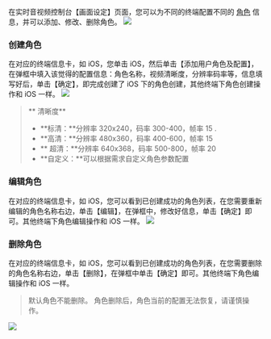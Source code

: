 在实时音视频控制台【画面设定】页面，您可以为不同的终端配置不同的 [角色](https://cloud.tencent.com/document/product/647/16792#.E8.A7.92.E8.89.B2.E9.85.8D.E7.BD.AE) 信息，并可以添加、修改、删除角色。
![](https://main.qcloudimg.com/raw/23c4e85345eab6d299c9429d5d06a893.png)

### 创建角色
在对应的终端信息卡，如 iOS，您单击 iOS，然后单击【添加用户角色及配置】，在弹框中填入该觉得的配置信息：角色名称，视频清晰度，分辨率码率等，信息填写好后，单击【确定】，即完成创建了 iOS 下的角色创建，其他终端下角色创建操作和 iOS 一样。
![](https://main.qcloudimg.com/raw/3753954b6393947ed3c7b57c0067721c.png)
>** 清晰度**
> * **标清：**分辨率 320x240，码率 300-400，帧率 15 .
> * **高清：**分辨率 480x360，码率 400-600，帧率 15
> * ** 超清：**分辨率 640x368，码率 500-800，帧率 20
> * **自定义：**可以根据需求自定义角色参数配置


### 编辑角色
在对应的终端信息卡，如 iOS，您可以看到已创建成功的角色列表，在您需要重新编辑的角色名称右边，单击【编辑】，在弹框中，修改好信息，单击【确定】即可。其他终端下角色编辑操作和 iOS 一样。
![](https://main.qcloudimg.com/raw/169cb6bcd06366e78020f0427c788d60.png)

### 删除角色
在对应的终端信息卡，如 iOS，您可以看到已创建成功的角色列表，在您需要删除的角色名称右边，单击【删除】，在弹框中单击【确定】即可。其他终端下角色编辑操作和 iOS 一样。
> 默认角色不能删除。
>角色删除后，角色当前的配置无法恢复，请谨慎操作。

![](https://main.qcloudimg.com/raw/3ad82f9723a76abda5cae005cc36a739.png)
